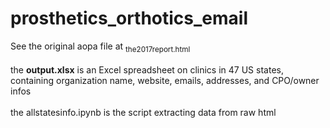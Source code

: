 # prosthetics_orthotics_email

See the original aopa file at <sub>the2017report.html</sub>
<br/>
<br/>
the **output.xlsx** is an Excel spreadsheet on clinics in 47 US states, containing organization name, website, emails, addresses, and CPO/owner infos
<br/>
<br/>
the allstatesinfo.ipynb is the script extracting data from raw html 
